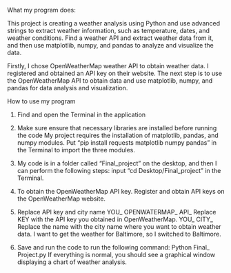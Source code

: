 What my program does: 

This project is creating a weather analysis using Python and use advanced strings to extract weather information, such as temperature, dates, and weather conditions. Find a weather API and extract weather data from it, and then use matplotlib, numpy, and pandas to analyze and visualize the data.

Firstly, I chose OpenWeatherMap weather API to obtain weather data. I registered and obtained an API key on their website. The next step is to use the OpenWeatherMap API to obtain data and use matplotlib, numpy, and pandas for data analysis and visualization.

How to use my program 
1.	Find and open the Terminal in the application

2.	Make sure ensure that necessary libraries are installed before running the code
My project requires the installation of matplotlib, pandas, and numpy modules.
 Put “pip install requests matplotlib numpy pandas” in the Terminal to import the three modules. 

3.	My code is in a folder called “Final_project” on the desktop, and then I can perform the following steps: input “cd Desktop/Final_project” in the Terminal.

4.	To obtain the OpenWeatherMap API key. Register and obtain API keys on the OpenWeatherMap website.

5.	Replace API key and city name
YOU_ OPENWATERMAP_ API_ Replace KEY with the API key you obtained in OpenWeatherMap.
YOU_ CITY_ Replace the name with the city name where you want to obtain weather data. I want to get the weather for Baltimore, so I switched to Baltimore.

6.	Save and run the code to run the following command:
Python Final_ Project.py
If everything is normal, you should see a graphical window displaying a chart of weather analysis.
 

